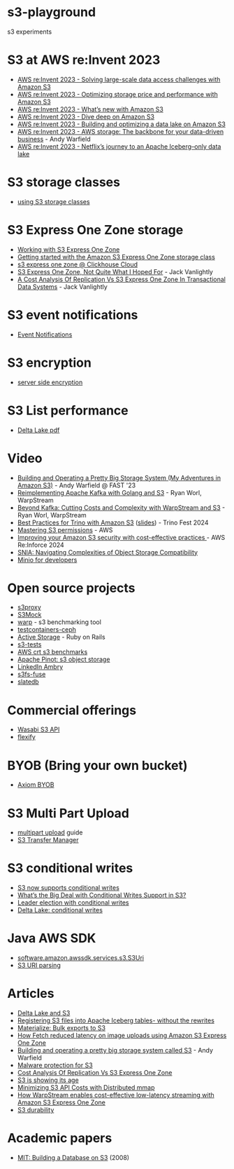 # s3-playground

s3 experiments

# S3 at AWS re:Invent 2023

- [AWS re:Invent 2023 - Solving large-scale data access challenges with Amazon S3](https://www.youtube.com/watch?v=Ts-ZMBzGeh0)
- [AWS re:Invent 2023 - Optimizing storage price and performance with Amazon S3](https://www.youtube.com/watch?v=RxgYNrXPOLw)
- [AWS re:Invent 2023 - What’s new with Amazon S3](https://www.youtube.com/watch?v=idz2SvBHK-s)
- [AWS re:Invent 2023 - Dive deep on Amazon S3](https://www.youtube.com/watch?v=sYDJYqvNeXU)
- [AWS re:Invent 2023 - Building and optimizing a data lake on Amazon S3](https://www.youtube.com/watch?v=mpQa_Zm1xW8)
- [AWS re:Invent 2023 - AWS storage: The backbone for your data-driven business](https://www.youtube.com/watch?v=Alxig9GFIE4) - Andy Warfield
- [AWS re:Invent 2023 - Netflix’s journey to an Apache Iceberg–only data lake](https://www.youtube.com/watch?v=jMFMEk8jFu8)

# S3 storage classes
- [using S3 storage classes](https://docs.aws.amazon.com/AmazonS3/latest/userguide/storage-class-intro.html)

# S3 Express One Zone storage
- [Working with S3 Express One Zone](https://docs.aws.amazon.com/AmazonS3/latest/userguide/s3-express-SDKs.html)
- [Getting started with the Amazon S3 Express One Zone storage class](https://www.youtube.com/watch?v=MzZ5pZ-wXBM)
- [s3 express one zone @ Clickhouse Cloud](https://aws.amazon.com/blogs/storage/clickhouse-cloud-amazon-s3-express-one-zone-making-a-blazing-fast-analytical-database-even-faster/)
- [S3 Express One Zone, Not Quite What I Hoped For](https://jack-vanlightly.com/blog/2023/11/29/s3-express-one-zone-not-quite-what-i-hoped-for) - Jack Vanlightly
- [A Cost Analysis Of Replication Vs S3 Express One Zone In Transactional Data Systems](https://jack-vanlightly.com/blog/2024/6/10/a-cost-analysis-of-replication-vs-s3-express-one-zone-in-transactional-data-systems) - Jack Vanlightly

# S3 event notifications
- [Event Notifications](https://docs.aws.amazon.com/AmazonS3/latest/userguide/EventNotifications.html)

# S3 encryption
- [server side encryption](https://docs.aws.amazon.com/AmazonS3/latest/userguide/UsingServerSideEncryption.html)

# S3 List performance
- [Delta Lake pdf](https://people.eecs.berkeley.edu/~matei/papers/2020/vldb_delta_lake.pdf)

# Video
- [Building and Operating a Pretty Big Storage System (My Adventures in Amazon S3)](https://www.usenix.org/conference/fast23/presentation/warfield) - Andy Warfield @ FAST '23
- [Reimplementing Apache Kafka with Golang and S3](https://www.youtube.com/watch?v=xgzmxe6cj6A) - Ryan Worl, WarpStream
- [Beyond Kafka: Cutting Costs and Complexity with WarpStream and S3](https://www.youtube.com/watch?v=wgwUE2izH38) - Ryan Worl, WarpStream
- [Best Practices for Trino with Amazon S3](https://www.youtube.com/watch?v=cjUUcHlUKxQ) ([slides](https://trino.io/assets/blog/trino-fest-2024/aws-s3.pdf)) - Trino Fest 2024
- [Mastering S3 permissions](https://www.youtube.com/watch?v=6oYJTyggbfM) - AWS
- [Improving your Amazon S3 security with cost-effective practices ](https://www.youtube.com/watch?v=FA1kLC4dHvA) - AWS Re:Inforce 2024
- [SNIA: Navigating Complexities of Object Storage Compatibility](https://www.youtube.com/watch?v=o6RIPL-S8sA)
- [Minio for developers](https://www.youtube.com/watch?v=gY090GEDdu8)

# Open source projects
- [s3proxy](https://github.com/gaul/s3proxy)
- [S3Mock](https://github.com/adobe/S3Mock)
- [warp](https://github.com/minio/warp) - s3 benchmarking tool
- [testcontainers-ceph](https://github.com/jarlah/testcontainers-ceph)
- [Active Storage](https://guides.rubyonrails.org/v6.0.3/active_storage_overview.html) - Ruby on Rails
- [s3-tests](https://github.com/ceph/s3-tests)
- [AWS crt s3 benchmarks](https://github.com/awslabs/aws-crt-s3-benchmarks)
- [Apache Pinot: s3 object storage](https://docs.pinot.apache.org/users/tutorials/use-s3-as-deep-store-for-pinot)
- [LinkedIn Ambry](https://github.com/linkedin/ambry)
- [s3fs-fuse](https://github.com/s3fs-fuse/s3fs-fuse)
- [slatedb](https://github.com/slatedb/slatedb)

# Commercial offerings
- [Wasabi S3 API](https://docs.wasabi.com/docs/wasabi-api)
- [flexify](https://flexify.io)

# BYOB (Bring your own bucket)
- [Axiom BYOB](https://axiom.co/blog/bring-your-own-bucket)

# S3 Multi Part Upload
- [multipart upload](https://docs.aws.amazon.com/AmazonS3/latest/userguide/mpu-upload-object.html) guide
- [S3 Transfer Manager](https://sdk.amazonaws.com/java/api/latest/software/amazon/awssdk/transfer/s3/package-summary.html)

# S3 conditional writes
- [S3 now supports conditional writes](https://aws.amazon.com/about-aws/whats-new/2024/08/amazon-s3-conditional-writes/)
- [What’s the Big Deal with Conditional Writes Support in S3?](https://www.tigrisdata.com/blog/s3-conditional-writes/)
- [Leader election with conditional writes](https://www.morling.dev/blog/leader-election-with-s3-conditional-writes/)
- [Delta Lake: conditional writes](https://github.com/delta-io/delta/issues/3596)

# Java AWS SDK
- [software.amazon.awssdk.services.s3.S3Uri](https://sdk.amazonaws.com/java/api/latest/software/amazon/awssdk/services/s3/S3Uri.html)
- [S3 URI parsing](https://aws.amazon.com/blogs/devops/s3-uri-parsing-is-now-available-in-aws-sdk-for-java-2-x/)

# Articles
- [Delta Lake and S3](https://delta.io/blog/delta-lake-s3/)
- [Registering S3 files into Apache Iceberg tables- without the rewrites](https://medium.com/inquery-data/registering-s3-files-into-apache-iceberg-tables-without-the-rewrites-3c087cb01658)
- [Materialize: Bulk exports to S3](https://materialize.com/blog/bulk-exports-s3/)
- [How Fetch reduced latency on image uploads using Amazon S3 Express One Zone](https://aws.amazon.com/blogs/storage/how-fetch-reduces-latency-on-image-uploads-using-amazon-s3-express-one-zone/)
- [Building and operating a pretty big storage system called S3](https://www.allthingsdistributed.com/2023/07/building-and-operating-a-pretty-big-storage-system.html) - Andy Warfield
- [Malware protection for S3](https://aws.amazon.com/blogs/aws/introducing-amazon-guardduty-malware-protection-for-amazon-s3/)
- [Cost Analysis Of Replication Vs S3 Express One Zone](https://jack-vanlightly.com/blog/2024/6/10/a-cost-analysis-of-replication-vs-s3-express-one-zone-in-transactional-data-systems)
- [S3 is showing its age](https://materializedview.io/p/s3-is-showing-its-age)
- [Minimizing S3 API Costs with Distributed mmap](https://www.warpstream.com/blog/minimizing-s3-api-costs-with-distributed-mmap)
- [How WarpStream enables cost-effective low-latency streaming with Amazon S3 Express One Zone](https://aws.amazon.com/blogs/storage/how-warpstream-enables-cost-effective-low-latency-streaming-with-amazon-s3-express-one-zone/)
- [S3 durability](https://newsletter.systemdesign.one/p/amazon-s3-durability)

# Academic papers
- [MIT: Building a Database on S3](https://people.csail.mit.edu/kraska/pub/sigmod08-s3.pdf) (2008)

  
